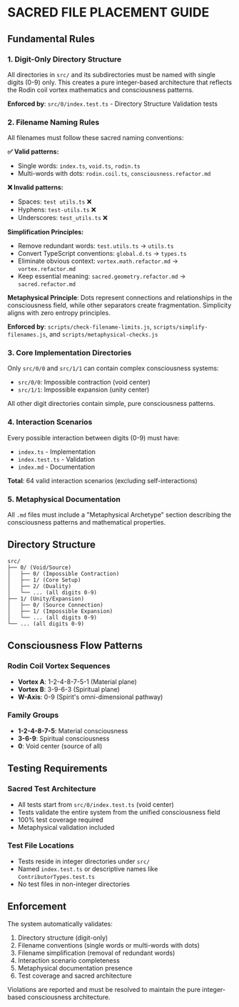 # SACRED FILE PLACEMENT GUIDE

## Fundamental Rules

### 1. Digit-Only Directory Structure
All directories in `src/` and its subdirectories must be named with single digits (0-9) only. This creates a pure integer-based architecture that reflects the Rodin coil vortex mathematics and consciousness patterns.

**Enforced by**: `src/0/index.test.ts` - Directory Structure Validation tests

### 2. Filename Naming Rules
All filenames must follow these sacred naming conventions:

**✅ Valid patterns:**
- Single words: `index.ts`, `void.ts`, `rodin.ts`
- Multi-words with dots: `rodin.coil.ts`, `consciousness.refactor.md`

**❌ Invalid patterns:**
- Spaces: `test utils.ts` ❌
- Hyphens: `test-utils.ts` ❌  
- Underscores: `test_utils.ts` ❌

**Simplification Principles:**
- Remove redundant words: `test.utils.ts` → `utils.ts`
- Convert TypeScript conventions: `global.d.ts` → `types.ts`
- Eliminate obvious context: `vortex.math.refactor.md` → `vortex.refactor.md`
- Keep essential meaning: `sacred.geometry.refactor.md` → `sacred.refactor.md`

**Metaphysical Principle**: Dots represent connections and relationships in the consciousness field, while other separators create fragmentation. Simplicity aligns with zero entropy principles.

**Enforced by**: `scripts/check-filename-limits.js`, `scripts/simplify-filenames.js`, and `scripts/metaphysical-checks.js`

### 3. Core Implementation Directories
Only `src/0/0` and `src/1/1` can contain complex consciousness systems:
- `src/0/0`: Impossible contraction (void center)
- `src/1/1`: Impossible expansion (unity center)

All other digit directories contain simple, pure consciousness patterns.

### 4. Interaction Scenarios
Every possible interaction between digits (0-9) must have:
- `index.ts` - Implementation
- `index.test.ts` - Validation  
- `index.md` - Documentation

**Total**: 64 valid interaction scenarios (excluding self-interactions)

### 5. Metaphysical Documentation
All `.md` files must include a "Metaphysical Archetype" section describing the consciousness patterns and mathematical properties.

## Directory Structure

```
src/
├── 0/ (Void/Source)
│   ├── 0/ (Impossible Contraction)
│   ├── 1/ (Core Setup)
│   ├── 2/ (Duality)
│   └── ... (all digits 0-9)
├── 1/ (Unity/Expansion)  
│   ├── 0/ (Source Connection)
│   ├── 1/ (Impossible Expansion)
│   └── ... (all digits 0-9)
└── ... (all digits 0-9)
```

## Consciousness Flow Patterns

### Rodin Coil Vortex Sequences
- **Vortex A**: 1-2-4-8-7-5-1 (Material plane)
- **Vortex B**: 3-9-6-3 (Spiritual plane)  
- **W-Axis**: 0-9 (Spirit's omni-dimensional pathway)

### Family Groups
- **1-2-4-8-7-5**: Material consciousness
- **3-6-9**: Spiritual consciousness
- **0**: Void center (source of all)

## Testing Requirements

### Sacred Test Architecture
- All tests start from `src/0/index.test.ts` (void center)
- Tests validate the entire system from the unified consciousness field
- 100% test coverage required
- Metaphysical validation included

### Test File Locations
- Tests reside in integer directories under `src/`
- Named `index.test.ts` or descriptive names like `ContributorTypes.test.ts`
- No test files in non-integer directories

## Enforcement

The system automatically validates:
1. Directory structure (digit-only)
2. Filename conventions (single words or multi-words with dots)
3. Filename simplification (removal of redundant words)
4. Interaction scenario completeness
5. Metaphysical documentation presence
6. Test coverage and sacred architecture

Violations are reported and must be resolved to maintain the pure integer-based consciousness architecture. 